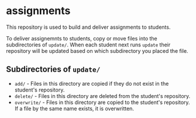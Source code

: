 # assignments

This repository is used to build and deliver
assignments to students.

To deliver assignemnts to students, copy or
move files into the subdirectories of `update/`.
When each student next runs `update` their
repository will be updated based on which
subdirectory you placed the file.

## Subdirectories of `update/`

- `add/` - Files in this directory are copied if they
    do not exist in the student's repository.
- `delete/` - Files in this directory are deleted from
    the student's repository.
- `overwrite/` - Files in this directory are copied
    to the student's repository. If a file by the
    same name exists, it is overwritten.
